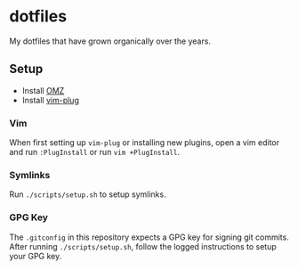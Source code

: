 # dotfiles

My dotfiles that have grown organically over the years.

## Setup

* Install [OMZ](https://ohmyz.sh/)
* Install [vim-plug](https://github.com/junegunn/vim-plug)

### Vim

When first setting up `vim-plug` or installing new plugins, open a vim editor and run `:PlugInstall` or run
`vim +PlugInstall`.

### Symlinks

Run `./scripts/setup.sh` to setup symlinks.

### GPG Key

The `.gitconfig` in this repository expects a GPG key for signing git commits. After running `./scripts/setup.sh`,
follow the logged instructions to setup your GPG key.
